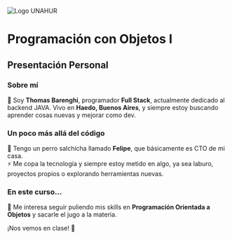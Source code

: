 ![Logo UNAHUR](./UNAHUR.png)

# Programación con Objetos I  
## Presentación Personal  

### Sobre mí  
👋 Soy **Thomas Barenghi**, programador **Full Stack**, actualmente dedicado al backend JAVA. Vivo en **Haedo, Buenos Aires**, y siempre estoy buscando aprender cosas nuevas y mejorar como dev.  

### Un poco más allá del código  
🐶 Tengo un perro salchicha llamado **Felipe**, que básicamente es CTO de mi casa.  
⚡ Me copa la tecnología y siempre estoy metido en algo, ya sea laburo, proyectos propios o explorando herramientas nuevas.  

### En este curso...  
🔹 Me interesa seguir puliendo mis skills en **Programación Orientada a Objetos** y sacarle el jugo a la materia.  

¡Nos vemos en clase! 🚀  
